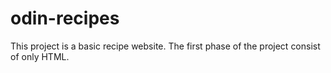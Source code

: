 # odin-recipes
This project is a basic recipe website.  The first phase of the project consist of only HTML.  
